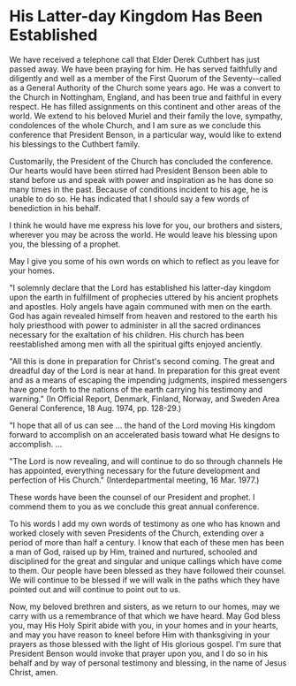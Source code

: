 # His Latter-day Kingdom Has Been Established

We have received a telephone call that Elder Derek Cuthbert has just passed
away. We have been praying for him. He has served faithfully and diligently
and well as a member of the First Quorum of the Seventy--called as a General
Authority of the Church some years ago. He was a convert to the Church in
Nottingham, England, and has been true and faithful in every respect. He has
filled assignments on this continent and other areas of the world. We extend
to his beloved Muriel and their family the love, sympathy, condolences of the
whole Church, and I am sure as we conclude this conference that President
Benson, in a particular way, would like to extend his blessings to the
Cuthbert family.

Customarily, the President of the Church has concluded the conference. Our
hearts would have been stirred had President Benson been able to stand before
us and speak with power and inspiration as he has done so many times in the
past. Because of conditions incident to his age, he is unable to do so. He has
indicated that I should say a few words of benediction in his behalf.

I think he would have me express his love for you, our brothers and sisters,
wherever you may be across the world. He would leave his blessing upon you,
the blessing of a prophet.

May I give you some of his own words on which to reflect as you leave for your
homes.

"I solemnly declare that the Lord has established his latter-day kingdom upon
the earth in fulfillment of prophecies uttered by his ancient prophets and
apostles. Holy angels have again communed with men on the earth. God has again
revealed himself from heaven and restored to the earth his holy priesthood
with power to administer in all the sacred ordinances necessary for the
exaltation of his children. His church has been reestablished among men with
all the spiritual gifts enjoyed anciently.

"All this is done in preparation for Christ's second coming. The great and
dreadful day of the Lord is near at hand. In preparation for this great event
and as a means of escaping the impending judgments, inspired messengers have
gone forth to the nations of the earth carrying his testimony and warning."
(In Official Report, Denmark, Finland, Norway, and Sweden Area General
Conference, 18 Aug. 1974, pp. 128-29.)

"I hope that all of us can see ... the hand of the Lord moving His kingdom
forward to accomplish on an accelerated basis toward what He designs to
accomplish. ...

"The Lord is now revealing, and will continue to do so through channels He has
appointed, everything necessary for the future development and perfection of
His Church." (Interdepartmental meeting, 16 Mar. 1977.)

These words have been the counsel of our President and prophet. I commend them
to you as we conclude this great annual conference.

To his words I add my own words of testimony as one who has known and worked
closely with seven Presidents of the Church, extending over a period of more
than half a century. I know that each of these men has been a man of God,
raised up by Him, trained and nurtured, schooled and disciplined for the great
and singular and unique callings which have come to them. Our people have been
blessed as they have followed their counsel. We will continue to be blessed if
we will walk in the paths which they have pointed out and will continue to
point out to us.

Now, my beloved brethren and sisters, as we return to our homes, may we carry
with us a remembrance of that which we have heard. May God bless you, may His
Holy Spirit abide with you, in your homes and in your hearts, and may you have
reason to kneel before Him with thanksgiving in your prayers as those blessed
with the light of His glorious gospel. I'm sure that President Benson would
invoke that prayer upon you, and I do so in his behalf and by way of personal
testimony and blessing, in the name of Jesus Christ, amen.

